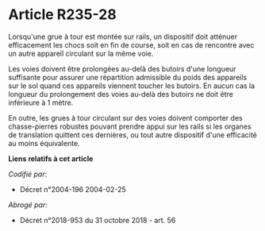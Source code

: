 # Article R235-28

Lorsqu'une grue à tour est montée sur rails, un dispositif doit atténuer efficacement les chocs soit en fin de course, soit
en cas de rencontre avec un autre appareil circulant sur la même voie.

Les voies doivent être prolongées au-delà des butoirs d'une longueur suffisante pour assurer une répartition admissible du
poids des appareils sur le sol quand ces appareils viennent toucher les butoirs. En aucun cas la longueur du prolongement des
voies au-delà des butoirs ne doit être inférieure à 1 mètre.

En outre, les grues à tour circulant sur des voies doivent comporter des chasse-pierres robustes pouvant prendre appui sur
les rails si les organes de translation quittent ces dernières, ou tout autre dispositif d'une efficacité au moins
équivalente.

**Liens relatifs à cet article**

_Codifié par_:

  - Décret n°2004-196 2004-02-25

_Abrogé par_:

  - Décret n°2018-953 du 31 octobre 2018 - art. 56
